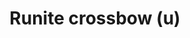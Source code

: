 ---
layout: item
title: Runite crossbow (u)
item-id: 9465
datatable: true
id: 9465
name: "Runite crossbow (u)"
members: true
lowalch: 6466
highalch: 9700
examine: "An unstrung runite crossbow."
monsters:
  - id: 465
    name: "Skeletal Wyvern"
    members: true
    combat_level: 140
    wiki_url: "https://oldschool.runescape.wiki/w/Skeletal_Wyvern#2"
    drops:
      - quantity: "1"
        rarity: 0.015625
    image: "https://oldschool.runescape.wiki/images/thumb/6/6f/Skeletal_Wyvern.png/1200px-Skeletal_Wyvern.png?6d52e"
  - id: 7307
    name: "Ancient Wizard"
    members: true
    combat_level: 98
    wiki_url: "https://oldschool.runescape.wiki/w/Ancient_Wizard#Mage"
    drops:
      - quantity: "1"
        rarity: 0.02
    image: "https://oldschool.runescape.wiki/images/1/1b/Ancient_Wizard_%28magic%29.png?4b1cd"
  - id: 7309
    name: "Ancient Wizard"
    members: true
    combat_level: 112
    wiki_url: "https://oldschool.runescape.wiki/w/Ancient_Wizard#Melee"
    drops:
      - quantity: "1"
        rarity: 0.02
    image: "https://oldschool.runescape.wiki/images/1/1b/Ancient_Wizard_%28magic%29.png?4b1cd"
  - id: 7795
    name: "Ancient Wyvern"
    members: true
    combat_level: 210
    wiki_url: "https://oldschool.runescape.wiki/w/Ancient_Wyvern"
    drops:
      - quantity: "1"
        rarity: 0.022727272727272728
    image: "https://oldschool.runescape.wiki/images/a/a1/Ancient_Wyvern.png?d7e5d"
---